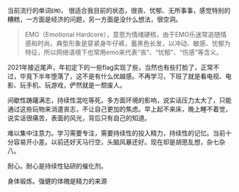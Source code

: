当前流行的单词`EMO`， 很适合我目前的状态，很丧、忧郁、无所事事，感觉特别的糟糕，一方面是经济的问题，另一方面是没什么想法，很空洞。  


> EMO（Emotional Hardcore），意思为情绪硬核，由于EMO乐迷常追随情感和时尚，典型形象是穿紧身牛仔裤，蓄黑色长发，以冲动、敏感、忧郁为特征，所以网络语境下也常用emo来代表“丧”、“忧郁”、“伤感”等含义。


2021年接近尾声，年初定下的一些flag实现了些，当然也有些打脸了，正常不过，毕竟下半年堕落了，这不是有什么优越感。不再学习，下班了就是看电视、电影、玩手机、玩游戏，俨然就是一颓废人。

间歇性踌躇满志，持续性混吃等死。多方面环境的影响，说实话压力太大了，只能通过这些玩物来消遣丧志，不让自己更加的焦虑。早上起不来床，晚上睡不着觉，说实话很痛苦，表面的风光，背后只有自己的知道。

难以集中注意力。学习需要专注，需要持续性的投入精力，持续性的记忆。当前十分容易开小差。以前还好天马行空，头脑风暴还好。现在却是胡思乱想，杂七杂八。

耐心。耐心是持续性钻研的催化剂。

身体锻炼。强健的体魄是精力的来源